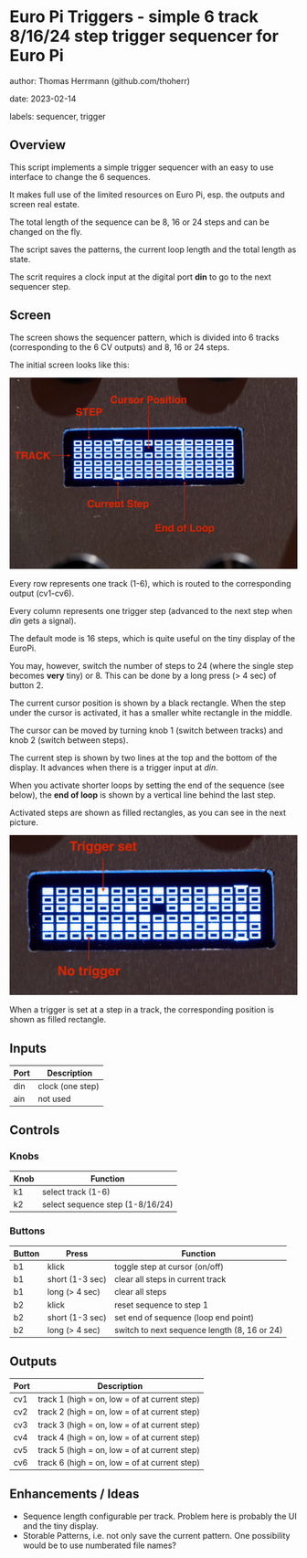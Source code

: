 # Euro Pi Triggers - simple 6 track 8/16/24 step trigger sequencer for Euro Pi

author: Thomas Herrmann (github.com/thoherr)

date: 2023-02-14

labels: sequencer, trigger

## Overview

This script implements a simple trigger sequencer with an easy to use interface to change
the 6 sequences.

It makes full use of the limited resources on Euro Pi, esp. the outputs and screen real estate.

The total length of the sequence can be 8, 16 or 24 steps and can be changed on the fly.

The script saves the patterns, the current loop length and the total length as state.

The scrit requires a clock input at the digital port **din** to go to the next sequencer step.

## Screen

The screen shows the sequencer pattern, which is divided into 6 tracks (corresponding to the
6 CV outputs) and 8, 16 or 24 steps.

The initial screen looks like this:

![UI Elements](./triggers-docs/EuroPiTrigger-UI-Elements.jpg)

Every row represents one track (1-6), which is routed to the corresponding output (cv1-cv6).

Every column represents one trigger step (advanced to the next step when *din* gets a signal).

The default mode is 16 steps, which is quite useful on the tiny display of the EuroPi.

You may, however, switch the number of steps to 24 (where the single step becomes **very**
tiny) or 8. This can be done by a long press (> 4 sec) of button 2.

The current cursor position is shown by a black rectangle. When the step under the cursor is activated,
it has a smaller white rectangle in the middle.

The cursor can be moved by turning knob 1 (switch between tracks) and knob 2 (switch between steps).

The current step is shown by two lines at the top and the bottom of the display. It advances when
there is a trigger input at *din*.

When you activate shorter loops by setting the end of the sequence (see below), the **end of loop**
is shown by a vertical line behind the last step.

Activated steps are shown as filled rectangles, as you can see in the next picture.

![Triggers](./triggers-docs/EuroPiTrigger-Triggersetting.jpg)

When a trigger is set at a step in a track, the corresponding position is shown as filled
rectangle.

## Inputs

| **Port** | **Description**  |
|----------|------------------|
| din      | clock (one step) |
| ain      | not used         |

## Controls

### Knobs

| **Knob** | **Function**                     |
|----------|----------------------------------|
| k1       | select track (1-6)               |
| k2       | select sequence step (1-8/16/24) |

### Buttons

| **Button** | **Press**       | **Function**                                 |
|------------|-----------------|----------------------------------------------|
| b1         | klick           | toggle step at cursor (on/off)               |
| b1         | short (1-3 sec) | clear all steps in current track             |
| b1         | long (> 4 sec)  | clear all steps                              |
| b2         | klick           | reset sequence to step 1                     |
| b2         | short (1-3 sec) | set end of sequence (loop end point)         |
| b2         | long (> 4 sec)  | switch to next sequence length (8, 16 or 24) |

## Outputs

| **Port** | **Description**                               |
|----------|-----------------------------------------------|
| cv1      | track 1 (high = on, low = of at current step) |
| cv2      | track 2 (high = on, low = of at current step) |
| cv3      | track 3 (high = on, low = of at current step) |
| cv4      | track 4 (high = on, low = of at current step) |
| cv5      | track 5 (high = on, low = of at current step) |
| cv6      | track 6 (high = on, low = of at current step) |

## Enhancements / Ideas

* Sequence length configurable per track. Problem here is probably the UI and the tiny display.
* Storable Patterns, i.e. not only save the current pattern. One possibility would be to use numberated file names?


